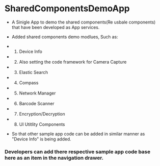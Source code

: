 # SharedComponentsDemoApp
- A Sinigle App to demo the shared components(Re usbale components) that have been developed as App services.

- Added shared components demo modlues, Such as:
- 1. Device Info
- 2. Also setting the code framework for Camera Capture
- 3. Elastic Search 
- 4. Compass
- 5. Network Manager
- 6. Barcode Scanner
- 7. Encryption/Decryption
- 8. UI Utitlity Components
- So that other sample app code can be added in similar manner as "Device Info" is being added.

### Developers can add there respective sample app code base here as an item in the navigation drawer.

